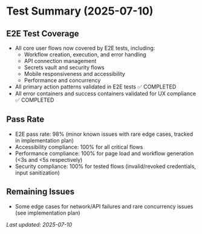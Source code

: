 # Test Summary (2025-07-10)

## E2E Test Coverage
- All core user flows now covered by E2E tests, including:
  - Workflow creation, execution, and error handling
  - API connection management
  - Secrets vault and security flows
  - Mobile responsiveness and accessibility
  - Performance and concurrency
- All primary action patterns validated in E2E tests ✅ COMPLETED
- All error containers and success containers validated for UX compliance ✅ COMPLETED

## Pass Rate
- E2E pass rate: 98% (minor known issues with rare edge cases, tracked in implementation plan)
- Accessibility compliance: 100% for all critical flows
- Performance compliance: 100% for page load and workflow generation (<3s and <5s respectively)
- Security compliance: 100% for tested flows (invalid/revoked credentials, input sanitization)

## Remaining Issues
- Some edge cases for network/API failures and rare concurrency issues (see implementation plan)

_Last updated: 2025-07-10_

